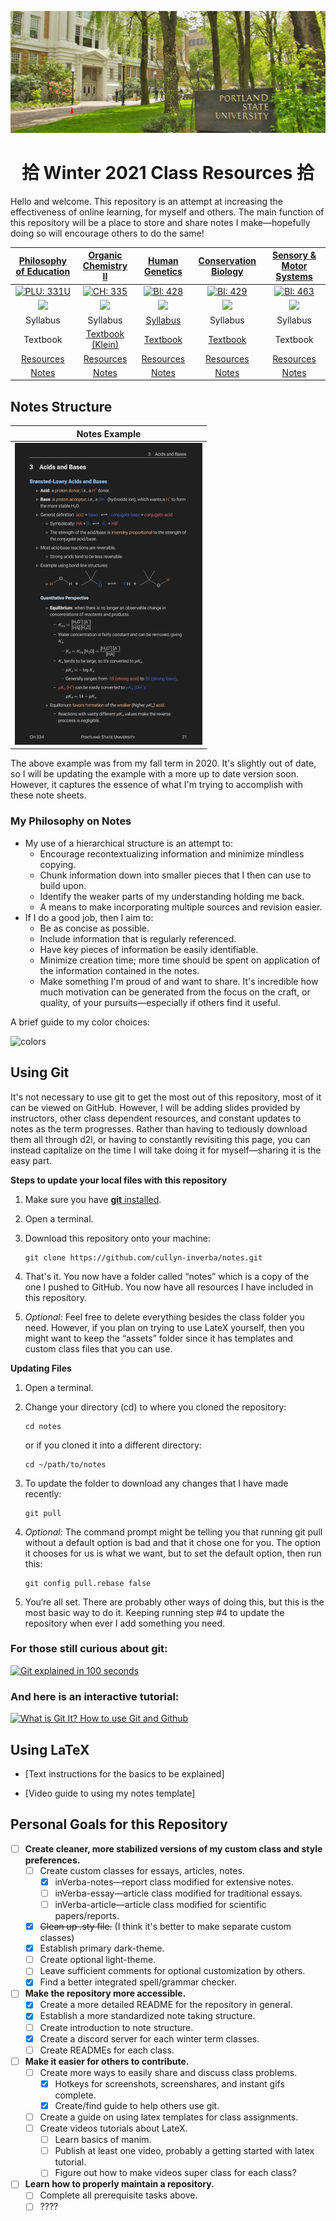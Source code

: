 ![Portland State University](assets/images/psu.jpg)

<center> <h1>拾 Winter 2021 Class Resources 拾 </h1></center>
 
Hello and welcome. This repository is an attempt at increasing the effectiveness of online learning, for myself and others. The main function of this repository will be a place to store and share notes I make&mdash;hopefully doing so will encourage others to do the same!

<center>

|                                 [Philosophy of Education](/phl-331 "Go to class page")                                 |                                   [Organic Chemistry II](/ch-335 "Go to class page")                                   |                                      [Human Genetics](/bi-428 "Go to class page")                                      |                                   [Conservation Biology](/bi-429 "Go to class page")                                   |                                 [Sensory & Motor Systems](/bi-463 "Go to class page")                                  |
| :--------------------------------------------------------------------------------------------------------------------: | :--------------------------------------------------------------------------------------------------------------------: | :--------------------------------------------------------------------------------------------------------------------: | :--------------------------------------------------------------------------------------------------------------------: | :--------------------------------------------------------------------------------------------------------------------: |
|      [![PLU: 331U](assets/images/phl-331U.ico)](https://discord.gg/FwJzW8WGAS "Join PHL: 331U Discord Server 🥳")      |         [![CH: 335](assets/images/ch-335.ico)](https://discord.gg/MDR7ze9p2m "Join CH: 335 Discord Server 🥳")         |         [![BI: 428](assets/images/bi-428.ico)](https://discord.gg/JHGNjnSdbB "Join BI: 428 Discord Server 🥳")         |         [![BI: 429](assets/images/bi-429.ico)](https://discord.gg/r7jkUHNC6b "Join BI: 429 Discord Server 🥳")         |         [![BI: 463](assets/images/bi-463.ico)](https://discord.gg/PSTgxwwJ2N "Join BI: 463 Discord Server 🥳")         |
| <a href="https://discord.gg/FwJzW8WGAS"><img src="https://img.shields.io/discord/790800309924528170?logo=discord"></a> | <a href="https://discord.gg/MDR7ze9p2m"><img src="https://img.shields.io/discord/760937229798604850?logo=discord"></a> | <a href="https://discord.gg/JHGNjnSdbB"><img src="https://img.shields.io/discord/790762936234147860?logo=discord"></a> | <a href="https://discord.gg/r7jkUHNC6b"><img src="https://img.shields.io/discord/790737836571492462?logo=discord"></a> | <a href="https://discord.gg/PSTgxwwJ2N"><img src="https://img.shields.io/discord/790760762418659349?logo=discord"></a> |
|                                                        Syllabus                                                        |                                                        Syllabus                                                        |                                       [Syllabus](bi-428/Human-Genetics-W21.pdf)                                        |                                                        Syllabus                                                        |                                                        Syllabus                                                        |
|                                                        Textbook                                                        |                                [Textbook (Klein)](https://1lib.us/book/2929062/c615a5)                                 |                 [Textbook](https://1lib.us/book/2655250/afad73 "Human Genetics and Genomics (4th ed)")                 |                                    [Textbook](https://1lib.us/book/9325117/c16dec)                                     |                                                        Textbook                                                        |
|                                    [Resources](/phl-331 "Jump to course materials")                                    |                                    [Resources](/ch-335 "Jump to course materials")                                     |                            [Resources](/bi-428#Course-materials "Jump to course materials")                            |                                    [Resources](/bi-429 "Jump to course materials")                                     |                                    [Resources](/bi-463 "Jump to course materials")                                     |
|                                   [Notes](/phl-331/phl-331.pdf "Jump to notes pdf")                                    |                                    [Notes](/ch-335/ch-335.pdf "Jump to notes pdf")                                     |                                    [Notes](/bi-428/bi-428.pdf "Jump to notes pdf")                                     |                                    [Notes](/bi-429/bi-429.pdf "Jump to notes pdf")                                     |                                    [Notes](/bi-463/bi-463.pdf "Jump to notes pdf")                                     |

</center>

## Notes Structure

<center>

|           Notes Example            |
| :--------------------------------: |
| ![notes](assets/images/gifs/notes.gif) |

</center>

The above example was from my fall term in 2020. It's slightly out of date, so I will be updating the example with a more up to date version soon. However, it captures the essence of what I'm trying to accomplish with these note sheets.

### My Philosophy on Notes
- My use of a hierarchical structure is an attempt to:
  - Encourage recontextualizing information and minimize mindless copying.
  - Chunk information down into smaller pieces that I then can use to build upon.
  - Identify the weaker parts of my understanding holding me back.
  - A means to make incorporating multiple sources and revision easier. 
- If I do a good job, then I aim to:
  - Be as concise as possible.
  - Include information that is regularly referenced.
  - Have key pieces of information be easily identifiable.
  - Minimize creation time; more time should be spent on application of the information contained in the notes.
  - Make something I'm proud of and want to share. It's incredible how much motivation can be generated from the focus on the craft, or quality, of your pursuits&mdash;especially if others find it useful.

A brief guide to my color choices:


![colors](assets/images/colors.png)

## Using Git

It's not necessary to use git to get the most out of this repository, most of it can be viewed on GitHub. However, I will be adding slides provided by instructors, other class dependent resources, and constant updates to notes as the term progresses. Rather than having to tediously download them all through d2l, or having to constantly revisiting this page, you can instead capitalize on the time I will take doing it for myself&mdash;sharing it is the easy part.

**Steps to update your local files with this repository**

1. Make sure you have [**git** installed](https://git-scm.com/book/en/v2/Getting-Started-Installing-Git).
2. Open a terminal.
3. Download this repository onto your machine:

   ```
   git clone https://github.com/cullyn-inverba/notes.git
   ```

4. That's it. You now have a folder called &ldquo;notes&rdquo; which is a copy of the one I pushed to GitHub. You now have all resources I have included in this repository.

5. _Optional:_ Feel free to delete everything besides the class folder you need. However, if you plan on trying to use LateX yourself, then you might want to keep the &ldquo;assets&rdquo; folder since it has templates and custom class files that you can use.

**Updating Files**

1. Open a terminal.
2. Change your directory (cd) to where you cloned the repository:

   ```
   cd notes
   ```

   or if you cloned it into a different directory:

   ```
   cd ~/path/to/notes
   ```

3. To update the folder to download any changes that I have made recently:
   ```
   git pull
   ```
4. _Optional:_ The command prompt might be telling you that running git pull without a default option is bad and that it chose one for you. The option it chooses for us is what we want, but to set the default option, then run this:
   ```
   git config pull.rebase false
   ```
5. You‘re all set. There are probably other ways of doing this, but this is the most basic way to do it. Keeping running step #4 to update the repository when ever I add something you need.

### For those still curious about git:

[![Git explained in 100 seconds](http://img.youtube.com/vi/hwP7WQkmECE/0.jpg)](http://www.youtube.com/watch?v=hwP7WQkmECE "Git Explained in 100 Seconds")

### And here is an interactive tutorial:

[![What is Git It? How to use Git and Github](http://img.youtube.com/vi/HkdAHXoRtos/0.jpg)](http://www.youtube.com/watch?v=HkdAHXoRtos "What is Git It? How to use Git and Github")

## Using LaTeX

- [Text instructions for the basics to be explained]

- [Video guide to using my notes template]

## Personal Goals for this Repository

- [ ] **Create cleaner, more stabilized versions of my custom class and style preferences.**
  - [ ] Create custom classes for essays, articles, notes.
    - [x] inVerba-notes&mdash;report class modified for extensive notes.
    - [ ] inVerba-essay&mdash;article class modified for traditional essays.
    - [ ] inVerba-article&mdash;article class modified for scientific papers/reports.
  - [x] ~~Clean up .sty file.~~ (I think it's better to make separate custom classes)
  - [x] Establish primary dark-theme.
  - [ ] Create optional light-theme.
  - [ ] Leave sufficient comments for optional customization by others.
  - [x] Find a better integrated spell/grammar checker.
- [ ] **Make the repository more accessible.**
  - [x] Create a more detailed README for the repository in general.
  - [x] Establish a more standardized note taking structure.
  - [ ] Create introduction to note structure.
  - [x] Create a discord server for each winter term classes.
  - [ ] Create READMEs for each class.
- [ ] **Make it easier for others to contribute.**
  - [ ] Create more ways to easily share and discuss class problems.
    - [x] Hotkeys for screenshots, screenshares, and instant gifs complete.
    - [x] Create/find guide to help others use git.
  - [ ] Create a guide on using latex templates for class assignments.
  - [ ] Create videos tutorials about LateX.
    - [ ] Learn basics of manim.
    - [ ] Publish at least one video, probably a getting started with latex tutorial.
    - [ ] Figure out how to make videos super class for each class?
- [ ] **Learn how to properly maintain a repository.**
  - [ ] Complete all prerequisite tasks above.
  - [ ] ????
